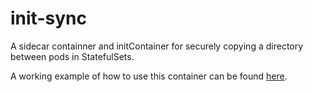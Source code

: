 # init-sync
A sidecar containner and initContainer for securely copying a directory between pods in StatefulSets.

A working example of how to use this container can be found [here](https://github.com/scalabledelivery/kubernetes/blob/master/catalog/cockroachdb/deploy.yaml).
